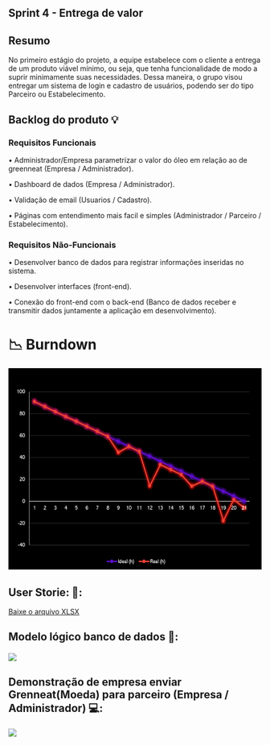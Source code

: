 ## Sprint 4 - Entrega de valor

## Resumo

<p> No primeiro estágio do projeto, a equipe estabelece com o cliente a entrega de um produto viável mínimo, ou seja, que tenha funcionalidade de modo a suprir minimamente suas necessidades. Dessa maneira, o grupo visou entregar um sistema de login e cadastro de usuários, podendo ser do tipo Parceiro ou Estabelecimento.</p>

## Backlog do produto :bulb:
### Requisitos Funcionais
<p> • Administrador/Empresa parametrizar o valor do óleo em relação ao de greenneat (Empresa / Administrador). </p>
<p> • Dashboard de dados (Empresa / Administrador).  </p>
<p> • Validação de email (Usuarios / Cadastro).  </p>
<p> • Páginas com entendimento mais facil e simples (Administrador / Parceiro / Estabelecimento). </p>

### Requisitos Não-Funcionais
<p> • Desenvolver banco de dados para registrar informações inseridas no sistema. </p>
<p> • Desenvolver interfaces (front-end). </p>
<p> • Conexão do front-end com o back-end (Banco de dados receber e transmitir dados juntamente a aplicação em desenvolvimento). </p>

# 📉 Burndown
<div align="left">
 <img src="https://github.com/4DeskGroup/API-2023.2/blob/main/Projeto/Sprint%203/Gifs/burndown-sprint-3.png" width="600" height="400"/>
</div>

## User Storie: 👤:
[Baixe o arquivo XLSX](https://github.com/4DeskGroup/API-2023.2/blob/main/Projeto/Sprint%203/Gifs/UserStory%20API%20Sprt%203.xlsx)

## Modelo lógico banco de dados 🧩:

<img align="center" src="Gifs/API_BD-2023-11-04_23-55.png"/>

## Demonstração de empresa enviar Grenneat(Moeda) para parceiro (Empresa / Administrador) 💻:

<img align="center" src="Gifs/EmpresaMandaCrerditoMp4.gif"/>

